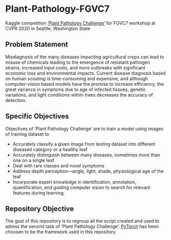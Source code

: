 # Plant-Pathology-FGVC7
Kaggle competition [‘Plant Pathology Challenge’](https://www.kaggle.com/c/plant-pathology-2020-fgvc7/overview) for FGVC7 workshop at CVPR 2020 in Seattle, Washington State

## Problem Statement

Misdiagnosis of the many diseases impacting agricultural crops can lead to misuse of chemicals leading to the emergence of resistant pathogen strains, increased input costs, and more outbreaks with significant economic loss and environmental impacts. Current disease diagnosis based on human scouting is time-consuming and expensive, and although computer-vision based models have the promise to increase efficiency, the great variance in symptoms due to age of infected tissues, genetic variations, and light conditions within trees decreases the accuracy of detection.

## Specific Objectives

Objectives of ‘Plant Pathology Challenge’ are to train a model using images of training dataset to 
- Accurately classify a given image from testing dataset into different diseased category or a healthy leaf
- Accurately distinguish between many diseases, sometimes more than one on a single leaf
- Deal with rare classes and novel symptoms
- Address depth perception—angle, light, shade, physiological age of the leaf
- Incorporate expert knowledge in identification, annotation, quantification, and guiding computer vision to search for relevant features during learning.

## Repository Objective

The goal of this repository is to regroup all the script created and used to adress the second task of ‘Plant Pathology Challenge’. [PyTorch](https://github.com/pytorch/pytorch) has been choosen to be the framework used in this repository

